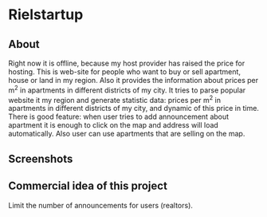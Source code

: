 # Rielstartup

## About 
Right now it is offline, because my host provider has raised the price for hosting. 
This is web-site for people who want to buy or sell apartment, house or land in my region. 
Also it provides the information about prices per m<sup>2</sup> in apartments in different districts of my city. It tries to parse popular website it my region and generate statistic data: prices per m<sup>2</sup> in apartments in different districts of my city, and dynamic of this price in time. 
There is good feature: when user tries to add announcement about apartment it is enough to click on the map and address will load automatically. Also user can use apartments that are selling on the map.

## Screenshots


## Commercial idea of this project 
Limit the number of announcements for users (realtors). 

